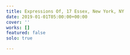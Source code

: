 ```yaml
---
title: Expressions Of, 17 Essex, New York, NY
date: 2019-01-01T05:00:00+00:00
cover: ''
works: []
featured: false
solo: true

---
```

